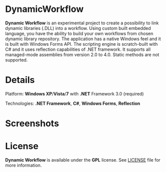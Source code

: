 # DynamicWorkflow

**Dynamic Workflow** is an experimental project to create a possibility to link dynamic libraries (.DLL) into a workflow. Using custom built embedded language, you have the ability to build your own workflows from chosen dynamic library repository. The application has a native Windows feel and it is built with Windows Forms API. The scripting engine is scratch-built with C# and it uses reflection capabilities of .NET framework. It supports all managed-mode assemblies from version 2.0 to 4.0. Static methods are not supported.

# Details

Platform: **Windows XP**/**Vista**/**7** with **.NET** Framework 3.0 (required)

Technologies: **.NET Framework**, **C#**, **Windows Forms**, **Reflection**

# Screenshots

# License

**Dynamic Workflow** is available under the **GPL** license. See [LICENSE](https://github.com/Legoless/DynamicWorkflow/blob/master/LICENSE) file for more information.
